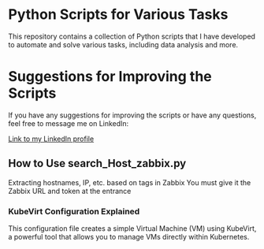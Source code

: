 # Python Scripts for Various Tasks

This repository contains a collection of Python scripts that I have developed to automate and solve various tasks, including data analysis and more.

# Suggestions for Improving the Scripts

If you have any suggestions for improving the scripts or have any questions, feel free to message me on LinkedIn:

[Link to my LinkedIn profile](https://www.linkedin.com/in/erfanramezani)


## How to Use search_Host_zabbix.py
Extracting hostnames, IP, etc. based on tags in Zabbix
You must give it the Zabbix URL and token at the entrance




### KubeVirt Configuration Explained
This configuration file creates a simple Virtual Machine (VM) using KubeVirt, a powerful tool that allows you to manage VMs directly within Kubernetes.


